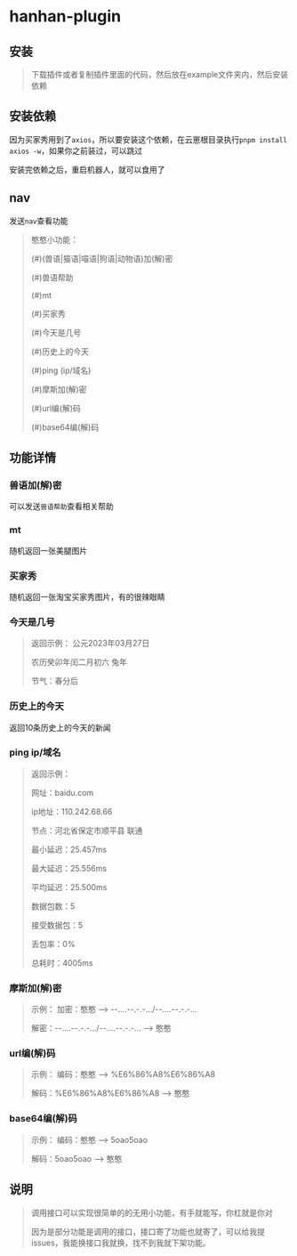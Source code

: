 # hanhan-plugin

## 安装

> 下载插件或者复制插件里面的代码，然后放在example文件夹内，然后安装依赖

## 安装依赖

因为买家秀用到了`axios`，所以要安装这个依赖，在云崽根目录执行`pnpm install axios -w`，如果你之前装过，可以跳过

安装完依赖之后，重启机器人，就可以食用了

## nav

发送`nav`查看功能
> 憨憨小功能：
>
> (#)(兽语|猫语|喵语|狗语|动物语)加(解)密
>
> (#)兽语帮助
>
> (#)mt
>
> (#)买家秀
>
> (#)今天是几号
>
> (#)历史上的今天
>
> (#)ping (ip/域名)
>
> (#)摩斯加(解)密
>
> (#)url编(解)码
>
> (#)base64编(解)码

## 功能详情
### 兽语加(解)密
可以发送`兽语帮助`查看相关帮助

### mt

随机返回一张美腿图片

### 买家秀

随机返回一张淘宝买家秀图片，有的很辣眼睛

### 今天是几号

> 返回示例：
> 公元2023年03月27日
>
> 农历癸卯年闰二月初六
> 兔年
>
> 节气：春分后
### 历史上的今天
返回10条历史上的今天的新闻
### ping ip/域名
> 返回示例：
>
> 网址：baidu.com
>
> ip地址：110.242.68.66
>
> 节点：河北省保定市顺平县 联通
> 
> 最小延迟：25.457ms
> 
> 最大延迟：25.556ms
> 
> 平均延迟：25.500ms
>
> 数据包数：5
> 
> 接受数据包：5
> 
> 丢包率：0%
> 
> 总耗时：4005ms

### 摩斯加(解)密

> 示例：
> 加密：憨憨	-->	--....--.-.-.../--....--.-.-...
>
> 解密：--....--.-.-.../--....--.-.-...	-->	憨憨

### url编(解)码

> 示例：
> 编码：憨憨	-->	%E6%86%A8%E6%86%A8
>
> 解码：%E6%86%A8%E6%86%A8	-->	憨憨

### base64编(解)码

> 示例：
> 编码：憨憨	-->	5oao5oao
>
> 解码：5oao5oao	-->	憨憨

## 说明

> 调用接口可以实现很简单的的无用小功能，有手就能写，你杠就是你对
>
> 因为是部分功能是调用的接口，接口寄了功能也就寄了，可以给我提issues，我能换接口我就换，找不到我就下架功能。
